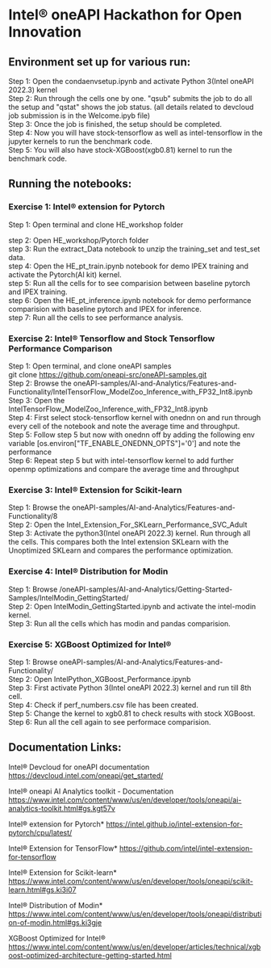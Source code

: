 # Intel® oneAPI Hackathon for Open Innovation
## Environment set up for various run:
Step 1: Open the condaenvsetup.ipynb and activate Python 3(Intel oneAPI 2022.3) kernel<br />
Step 2: Run through the cells one by one. "qsub" submits the job to do all the setup and "qstat" shows the job status. (all details related to devcloud job submission is in the Welcome.ipyb file)<br />
Step 3: Once the job is finished, the setup should be completed.<br />
Step 4: Now you will have stock-tensorflow as well as intel-tensorflow in the jupyter kernels to run the benchmark code.<br />
Step 5: You will also have stock-XGBoost(xgb0.81) kernel to run the benchmark code.<br />

## Running the notebooks:

### Exercise 1: Intel® extension for Pytorch

Step 1: Open terminal and clone HE_workshop folder<br />

step 2: Open HE_workshop/Pytorch folder<br />
step 3: Run the extract_Data notebook to unzip the training_set and test_set data.<br />
step 4: Open the HE_pt_train.ipynb notebook for demo IPEX training and activate the Pytorch(AI kit) kernel.<br />
step 5: Run all the cells for to see comparision between baseline pytorch and IPEX training.<br />
step 6: Open the HE_pt_inference.ipynb notebook for demo performance comparision with baseline pytorch and IPEX for inference.<br />
step 7: Run all the cells to see performance analysis.<br />

### Exercise 2: Intel® Tensorflow and Stock Tensorflow Performance Comparison 

Step 1: Open terminal, and clone oneAPI samples<br />
git clone https://github.com/oneapi-src/oneAPI-samples.git<br />
Step 2: Browse the oneAPI-samples/AI-and-Analytics/Features-and-Functionality/IntelTensorFlow_ModelZoo_Inference_with_FP32_Int8.ipynb<br />
Step 3: Open the IntelTensorFlow_ModelZoo_Inference_with_FP32_Int8.ipynb<br />
Step 4: First select stock-tensorflow kernel with onednn on and run through every cell of the notebook and note the average time and throughput.<br />
Step 5: Follow step 5 but now with onednn off by adding the following env variable [os.environ["TF_ENABLE_ONEDNN_OPTS"]='0'] and note the performance<br />
Step 6: Repeat step 5 but with intel-tensorflow kernel to add further openmp optimizations and compare the average time and throughput<br />


### Exercise 3: Intel® Extension for Scikit-learn 

Step 1: Browse the oneAPI-samples/AI-and-Analytics/Features-and-Functionality/8<br />
Step 2: Open the Intel_Extension_For_SKLearn_Performance_SVC_Adult<br />
Step 3: Activate the python3(Intel oneAPI 2022.3) kernel. Run through all the cells. This compares both the Intel extension SKLearn with the Unoptimized SKLearn and compares the performance optimization.<br />


### Exercise 4: Intel® Distribution for Modin

Step 1: Browse /oneAPI-samples/AI-and-Analytics/Getting-Started-Samples/IntelModin_GettingStarted/<br />
Step 2: Open IntelModin_GettingStarted.ipynb and activate the intel-modin kernel.<br />
Step 3: Run all the cells which has modin and pandas comparision.<br />

### Exercise 5: XGBoost Optimized for Intel®

Step 1: Browse oneAPI-samples/AI-and-Analytics/Features-and-Functionality/<br />
Step 2: Open IntelPython_XGBoost_Performance.ipynb<br />
Step 3: First activate Python 3(Intel oneAPI 2022.3) kernel and run till 8th cell.<br />
Step 4: Check if perf_numbers.csv file has been created.<br />
Step 5: Change the kernel to xgb0.81 to check results with stock XGBoost.<br />
Step 6: Run all the cell again to see performace comparision.<br />

## Documentation Links:

Intel® Devcloud for oneAPI documentation
https://devcloud.intel.com/oneapi/get_started/

Intel® oneapi AI Analytics toolkit - Documentation
https://www.intel.com/content/www/us/en/developer/tools/oneapi/ai-analytics-toolkit.html#gs.kgt57v

Intel® extension for Pytorch*
https://intel.github.io/intel-extension-for-pytorch/cpu/latest/

Intel® Extension for TensorFlow*
https://github.com/intel/intel-extension-for-tensorflow

Intel® Extension for Scikit-learn*
https://www.intel.com/content/www/us/en/developer/tools/oneapi/scikit-learn.html#gs.ki3i07

Intel® Distribution of Modin*
https://www.intel.com/content/www/us/en/developer/tools/oneapi/distribution-of-modin.html#gs.ki3gje

XGBoost Optimized for Intel®
https://www.intel.com/content/www/us/en/developer/articles/technical/xgboost-optimized-architecture-getting-started.html
